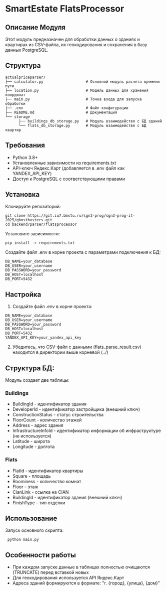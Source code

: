 # SmartEstate FlatsProcessor
## Описание Модуля
Этот модуль предназначен для обработки данных о зданиях и квартирах из CSV-файла, их геокодирования и сохранения в базу данных PostgreSQL.

## Структура
```
actualpriceparser/
├── calculator.py                   # Основной модуль расчета времени пути
├── location.py                     # Модель данных для хранения координат
├── main.py                         # Точка входа для запуска обработки
├── .env                            # Файл конфигурации
├── README.md                       # Документация
└── storage
      ├── buildings_db_storage.py   # Модуль взаимодействя с БД зданий 
      └── flats_db_storage.py       # Модуль взаимодействя с БД квартир
```
## Требования
- Python 3.8+
- Установленные зависимости из requirements.txt 
- API-ключ Яндекс.Карт (добавляется в .env файл как YANDEX_API_KEY)
- Доступ к PostgreSQL с соответствующими правами



##  Установка
Клонируйте репозиторий:
```commandline
git clone https://git.iu7.bmstu.ru/sgn3-prog/sgn3-prog-it-2025/ghostbusters.git
cd backend/parser/flatsprocessor
```

Установите зависимости:

```pip install -r requirements.txt```

Создайте файл .env в корне проекта с параметрами подключения к БД:

```commandline
DB_NAME=your_database
DB_USER=your_username
DB_PASSWORD=your_password
DB_HOST=localhost
DB_PORT=5432
```

## Настройка
1. Создайте файл .env в корне проекта:


```
DB_NAME=your_database
DB_USER=your_username
DB_PASSWORD=your_password
DB_HOST=localhost
DB_PORT=5432
YANDEX_API_KEY=your_yandex_api_key
```
2. Убедитесь, что CSV-файл с данными (flats_parse_result.csv) находится в директории выше корневой (../)


## Структура БД:

Модуль создает две таблицы:

### Buildings
- BuildingId - идентификатор здания 
- DeveloperId - идентификатор застройщика (внешний ключ)
- ConstructionStatus - статус строительства 
- FloorCount - количество этажей 
- Address - адрес здания 
- InfrastructureInfoId - идентификатор информации об инфраструктуре (не используется)
- Latitude - широта 
- Longitude - долгота

### Flats
- FlatId - идентификатор квартиры 
- Square - площадь 
- Roominess - количество комнат 
- Floor - этаж 
- CianLink - ссылка на CIAN 
- BuildingId - идентификатор здания (внешний ключ)
- FinishType - тип отделки


## Использование
Запуск основного скрипта:

``` python main.py```

## Особенности работы
- При каждом запуске данные в таблицах полностью очищаются (TRUNCATE) перед вставкой новых 
- Для геокодирования используется API Яндекс.Карт 
- Адреса зданий формируются в формате: "г. {город}, {улица}, {дом}"

